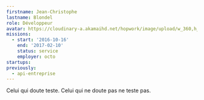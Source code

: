 ```yaml
---
firstname: Jean-Christophe
lastname: Blondel
role: Développeur
avatar: https://cloudinary-a.akamaihd.net/hopwork/image/upload/w_360,h_340,c_thumb,g_auto/aljxq5wzf1fjaxwvbuyp.jpg
missions:
  - start: '2016-10-16'
    end: '2017-02-10'
    status: service
    employer: octo
startups:
previously:
  - api-entreprise
---
```


Celui qui doute teste.
Celui qui ne doute pas ne teste pas.
